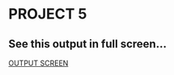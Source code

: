 # PROJECT 5

## See this output in full screen...

[OUTPUT SCREEN](https://doctorpage123.netlify.app)
